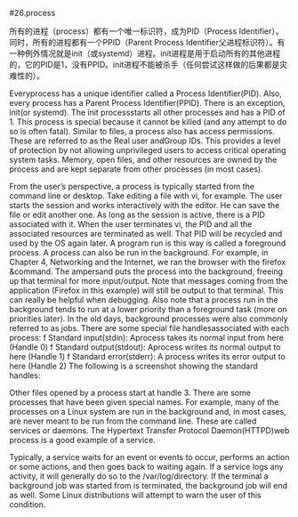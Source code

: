 #26.process

所有的进程（process）都有一个唯一标识符，成为PID（Process Identifier）。同时，所有的进程都有一个PPID（Parent Process Identifier父进程标识符）。有一种例外情况就是init（或systemd）进程。init进程是用于启动所有的其他进程的，它的PID是1，没有PPID。init进程不能被杀手（任何尝试这样做的后果都是灾难性的）。



Everyprocess has a unique identifier called a Process Identifier(PID). Also, every process 
has a Parent Process Identifier(PPID). There is an exception, init(or systemd). The init
processstarts all other processes and has a PID of 1. This process is special because it 
cannot be killed (and any attempt to do so is often fatal).
Similar to files, a process also has access permissions. These are referred to as the Real user 
andGroup IDs. This provides a level of protection by not allowing unprivileged users to access 
critical operating system tasks. Memory, open files, and other resources are owned by the 
process and are kept separate from other processes (in most cases).

From the user’s perspective, a process is typically started from the command line or desktop. 
Take editing a file with vi, for example. The user starts the session and works interactively 
with the editor. He can save the file or edit another one. As long as the session is active, 
there is a PID associated with it. When the user terminates vi, the PID and all the associated 
resources are terminated as well. That PID will be recycled and used by the OS again later. 
A program run is this way is called a foreground process.
A process can also be run in the background. For example, in Chapter 4, Networking and the 
Internet, we ran the browser with the firefox &command. The ampersand puts the process 
into the background, freeing up that terminal for more input/output. Note that messages 
coming from the application (Firefox in this example) will still be output to that terminal. This 
can really be helpful when debugging. Also note that a process run in the background tends 
to run at a lower priority than a foreground task (more on priorities later). In the old days, 
background processes were also commonly referred to as jobs.
There are some special file handlesassociated with each process:
f Standard input(stdin): Aprocess takes its normal input from here (Handle 0)
f Standard output(stdout): Aprocess writes its normal output to here (Handle 1)
f Standard error(stderr): A process writes its error output to here (Handle 2)
The following is a screenshot showing the standard handles:

Other files opened by a process start at handle 3. There are some processes that have been 
given special names. For example, many of the processes on a Linux system are run in the 
background and, in most cases, are never meant to be run from the command line. These are 
called services or daemons. The Hypertext Transfer Protocol Daemon(HTTPD)web process 
is a good example of a service.

Typically, a service waits for an event or events to occur, performs an action or some actions, 
and then goes back to waiting again. If a service logs any activity, it will generally do so to 
the /var/log/<service-name>directory.
If the terminal a background job was started from is terminated, 
the background job will end as well. Some Linux distributions will 
attempt to warn the user of this condition.